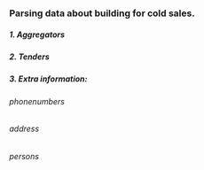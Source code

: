 ### Parsing data about building for cold sales.

##### 1. Aggregators
##### 2. Tenders
##### 3. Extra information:
###### phonenumbers
###### address
###### persons
